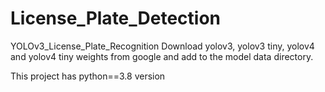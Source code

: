 # License_Plate_Detection

YOLOv3_License_Plate_Recognition
Download yolov3, yolov3 tiny, yolov4 and yolov4 tiny weights from google and add to the model data directory.

This project has python==3.8 version

